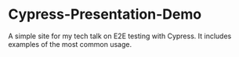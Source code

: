 # Cypress-Presentation-Demo
A simple site for my tech talk on E2E testing with Cypress. It includes examples of the most common usage.
